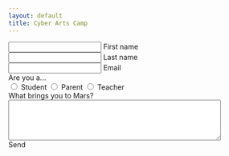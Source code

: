 ```yaml
---
layout: default
title: Cyber Arts Camp
---
```


<article id="Form">
        <div class="group text">      
                <input type="text" required>
                <label>First name</label>
        </div>
        <div class="group text">      
                <input type="text" required>
                <label>Last name</label>
        </div>
        <div class="group text">      
                <input type="text" required>
                <label>Email</label>
        </div>
        <div class="group radio">   
                <label>Are you a...</label>  
                <div> 
                        <input type="radio" id="student" name="martiantype" value="student">
                        <label for="student">Student</label>
                        <input type="radio" id="parent" name="martiantype" value="parent">
                        <label for="parent">Parent</label>
                        <input type="radio" id="teacher" name="martiantype" value="teacher">
                        <label for="teacher">Teacher</label>
                </div>
        </div>
        <div class="group textarea">
                <label>What brings you to Mars?</label>
                <textarea rows = "5" cols = "50" name = "description"></textarea>
        </div>
        <a class="send-btn btn-large">Send</a>
</article>

<footer>
</footer>
